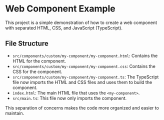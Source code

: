 # Web Component Example

This project is a simple demonstration of how to create a web component with separated HTML, CSS, and JavaScript (TypeScript).

## File Structure

*   `src/components/custom/my-component/my-component.html`: Contains the HTML for the component.
*   `src/components/custom/my-component/my-component.css`: Contains the CSS for the component.
*   `src/components/custom/my-component/my-component.ts`: The TypeScript file now imports the HTML and CSS files and uses them to build the component.
*   `index.html`: The main HTML file that uses the `<my-component>`.
*   `src/main.ts`: This file now only imports the component.

This separation of concerns makes the code more organized and easier to maintain.
